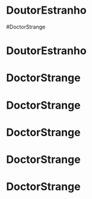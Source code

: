 # DoutorEstranho
#DoctorStrange
# DoutorEstranho
# DoctorStrange
# DoctorStrange
# DoctorStrange
# DoctorStrange
# DoctorStrange
